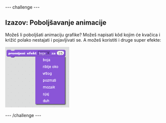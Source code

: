 \--- challenge \---

## Izazov: Poboljšavanje animacije

Možeš li poboljšati animaciju grafike? Možeš napisati kôd kojim će kvačica i križić polako nestajati i pojavljivati se. A možeš koristiti i druge super efekte:

![screenshot](images/brain-effects.png)

\--- /challenge \---